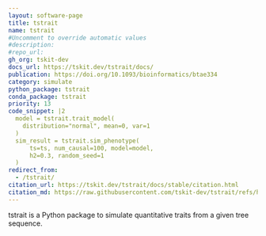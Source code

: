 ```yaml
---
layout: software-page
title: tstrait
name: tstrait
#Uncomment to override automatic values
#description:
#repo_url:
gh_org: tskit-dev
docs_url: https://tskit.dev/tstrait/docs/
publication: https://doi.org/10.1093/bioinformatics/btae334
category: simulate
python_package: tstrait
conda_package: tstrait
priority: 13
code_snippet: |2
  model = tstrait.trait_model(
    distribution="normal", mean=0, var=1
  )
  sim_result = tstrait.sim_phenotype(
      ts=ts, num_causal=100, model=model,
      h2=0.3, random_seed=1
  )
redirect_from:
  - /tstrait/
citation_url: https://tskit.dev/tstrait/docs/stable/citation.html
citation_md: https://raw.githubusercontent.com/tskit-dev/tstrait/refs/heads/main/docs/citation.md
---
```


tstrait is a Python package to simulate quantitative traits from a given
tree sequence.
